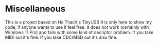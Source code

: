 # Miscellaneous
This is a project based on Ha Thach's TinyUSB
It is only here to show my code, if anyone wants to use it feel free.
It does not work (certainly with Windows 11 Pro)
and fails with some kind of decriptor problem.
If you take MIDI out it's fine.
If you take CDC/MSD out it's also fine.

